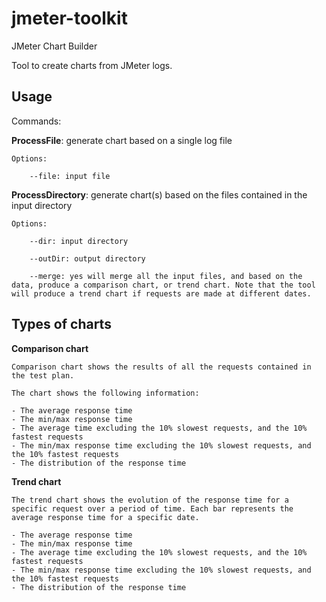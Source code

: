jmeter-toolkit
==============

JMeter Chart Builder

Tool to create charts from JMeter logs.

Usage
-----

Commands:

**ProcessFile**: generate chart based on a single log file

	Options:

		--file: input file

**ProcessDirectory**: generate chart(s) based on the files contained in the input directory

	Options:
	
		--dir: input directory
		
		--outDir: output directory
		
		--merge: yes will merge all the input files, and based on the data, produce a comparison chart, or trend chart. Note that the tool will produce a trend chart if requests are made at different dates.

Types of charts
---------------

**Comparison chart**

	Comparison chart shows the results of all the requests contained in the test plan.

	The chart shows the following information:

	- The average response time
	- The min/max response time
	- The average time excluding the 10% slowest requests, and the 10% fastest requests
	- The min/max response time excluding the 10% slowest requests, and the 10% fastest requests
	- The distribution of the response time

**Trend chart**

	The trend chart shows the evolution of the response time for a specific request over a period of time. Each bar represents the average response time for a specific date.

	- The average response time
	- The min/max response time
	- The average time excluding the 10% slowest requests, and the 10% fastest requests
	- The min/max response time excluding the 10% slowest requests, and the 10% fastest requests
	- The distribution of the response time